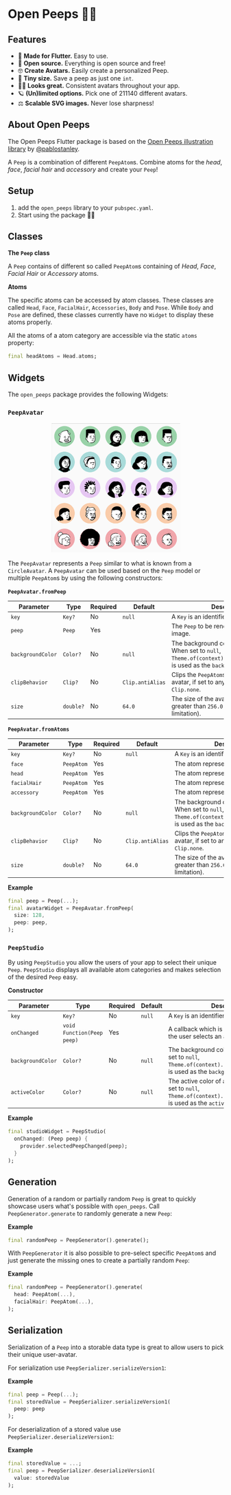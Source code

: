 # Open Peeps 🧞‍♀️

## Features

- 💙 **Made for Flutter.** Easy to use.
- 🦄 **Open source.** Everything is open source and free!
- 🤓 **Create Avatars.** Easily create a personalized Peep.
- 🧪 **Tiny size.** Save a peep as just one `int`.
- 💃🏼 **Looks great.** Consistent avatars throughout your app.
- 🪐 **(Un)limited options.** Pick one of 211140 different avatars.
- ⚖️ **Scalable SVG images.** Never lose sharpness!

## About Open Peeps

The Open Peeps Flutter package is based on the [Open Peeps illustration library](https://www.openpeeps.com/) by [@pablostanley](https://twitter.com/pablostanley).

A `Peep` is a combination of different `PeepAtom`s. Combine atoms for the _head_, _face_, _facial hair_ and _accessory_ and create your `Peep`!

## Setup

1. add the `open_peeps` library to your `pubspec.yaml`.
1. Start using the package 💪🏻

## Classes

__The `Peep` class__

A `Peep` contains of different so called `PeepAtom`s containing of _Head_, _Face_, _Facial Hair_ or _Accessory_ atoms.

__Atoms__

The specific atoms can be accessed by atom classes. These classes are called `Head`, `Face`, `FacialHair`, `Accessories`, `Body` and `Pose`. While `Body` and `Pose` are defined, these classes currently have no `Widget` to display these atoms properly.

All the atoms of a atom category are accessible via the static `atoms` property:

```dart
final headAtoms = Head.atoms;
```

## Widgets

The `open_peeps` package provides the following Widgets:

### `PeepAvatar`

<p align="center">
<img src="https://raw.githubusercontent.com/JensHor/open_peeps/main/docs/assets/PeepAvatar.jpg" height="300" alt="PeepAvatar" />
</p>

The `PeepAvatar` represents a `Peep` similar to what is known from a `CircleAvatar`.
A `PeepAvatar` can be used based on the `Peep` model or multiple `PeepAtom`s by using the following constructors:

__`PeepAvatar.fromPeep`__

| Parameter           | Type       | Required | Default          | Description |
| ------------------- | ---------- | -------- | ---------------- | ----------- |
| `key`               | `Key?`     | No       | `null`           | A `Key` is an identifier for the `Widget` |
| `peep`              | `Peep`     | Yes      |                  | The `Peep` to be rendered as a scalable image. |
| `backgroundColor`   | `Color?`   | No       | `null`           | The background color of the avatar. When set to `null`, `Theme.of(context).colorScheme.surface` is used as the `backgroundColor`. |
| `clipBehavior`      | `Clip?`    | No       | `Clip.antiAlias` | Clips the `PeepAtom`s to the circular avatar, if set to anything other than `Clip.none`. |
| `size`              | `double?`  | No       | `64.0`           | The size of the avatar. Cannot be greater than `256.0` (this is a temporary limitation). |

__`PeepAvatar.fromAtoms`__

| Parameter           | Type       | Required | Default          | Description |
| ------------------- | ---------- | -------- | ---------------- | ----------- |
| `key`               | `Key?`     | No       | `null`           | A `Key` is an identifier for the `Widget` |
| `face`              | `PeepAtom` | Yes      |                  | The atom representing the _Face_.
| `head`              | `PeepAtom` | Yes      |                  | The atom representing the _Head_.
| `facialHair`        | `PeepAtom` | Yes      |                  | The atom representing the _Facial Hair_.
| `accessory`         | `PeepAtom` | Yes      |                  | The atom representing the _Accessory_.
| `backgroundColor`   | `Color?`   | No       | `null`           | The background color of the avatar. When set to `null`, `Theme.of(context).colorScheme.surface` is used as the `backgroundColor`. |
| `clipBehavior`      | `Clip?`    | No       | `Clip.antiAlias` | Clips the `PeepAtom`s to the circular avatar, if set to anything other than `Clip.none`. |
| `size`              | `double?`  | No       | `64.0`           | The size of the avatar. Cannot be greater than `256.0` (this is a temporary limitation). |

__Example__

```dart
final peep = Peep(...);
final avatarWidget = PeepAvatar.fromPeep(
  size: 128,
  peep: peep,
);
```

### `PeepStudio`

By using `PeepStudio` you allow the users of your app to select their unique `Peep`. `PeepStudio` displays all available atom categories and makes selection of the desired `Peep` easy.

__Constructor__

| Parameter           | Type                       | Required | Default          | Description |
| ------------------- | -------------------------- | -------- | ---------------- | ----------- |
| `key`               | `Key?`                     | No       | `null`           | A `Key` is an identifier for the `Widget` |
| `onChanged`         | `void Function(Peep peep)` | Yes      |                  | A callback which is triggered whenever, the user selects an atom. |
| `backgroundColor`   | `Color?`                   | No       | `null`           | The background color of the studio. When set to `null`, `Theme.of(context).colorScheme.surface` is used as the `backgroundColor`. |
| `activeColor`       | `Color?`                   | No       | `null`           | The active color of a selected atom. When set to `null`, `Theme.of(context).toggleableActiveColor` is used as the `activeColor`. |

__Example__

```dart
final studioWidget = PeepStudio(
  onChanged: (Peep peep) {
    provider.selectedPeepChanged(peep);
  }
);
```

## Generation

Generation of a random or partially random `Peep` is great to quickly showcase users what's possible with `open_peeps`.
Call `PeepGenerator.generate` to randomly generate a new `Peep`:

__Example__

```dart
final randomPeep = PeepGenerator().generate();
```

With `PeepGenerator` it is also possible to pre-select specific `PeepAtom`s and just generate the missing ones to create a partially random `Peep`:

__Example__

```dart
final randomPeep = PeepGenerator().generate(
  head: PeepAtom(...),
  facialHair: PeepAtom(...),
);
```

## Serialization

Serialization of a `Peep` into a storable data type is great to allow users to pick their unique user-avatar.

For serialization use `PeepSerializer.serializeVersion1`:

__Example__
```dart
final peep = Peep(...);
final storedValue = PeepSerializer.serializeVersion1(
  peep: peep
);
```

For deserialization of a stored value use `PeepSerializer.deserializeVersion1`:

__Example__
```dart
final storedValue = ...;
final peep = PeepSerializer.deserializeVersion1(
  value: storedValue
);
```